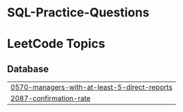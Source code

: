 # SQL-Practice-Questions

<!---LeetCode Topics Start-->
# LeetCode Topics
## Database
|  |
| ------- |
| [0570-managers-with-at-least-5-direct-reports](https://github.com/Sbha5797/SQL-Practice-Questions/tree/master/0570-managers-with-at-least-5-direct-reports) |
| [2087-confirmation-rate](https://github.com/Sbha5797/SQL-Practice-Questions/tree/master/2087-confirmation-rate) |
<!---LeetCode Topics End-->